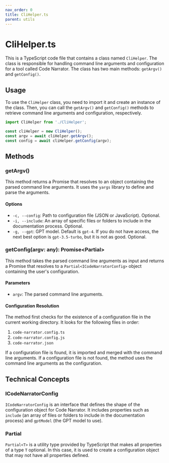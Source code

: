 ```yaml
---
nav_order: 0
title: CliHelper.ts
parent: utils
---
```


# CliHelper.ts

This is a TypeScript code file that contains a class named `CliHelper`. The class is responsible for handling command line arguments and configuration for a tool called Code Narrator. The class has two main methods: `getArgv()` and `getConfig()`.

## Usage

To use the `CliHelper` class, you need to import it and create an instance of the class. Then, you can call the `getArgv()` and `getConfig()` methods to retrieve command line arguments and configuration, respectively.

```typescript
import CliHelper from './CliHelper';

const cliHelper = new CliHelper();
const argv = await cliHelper.getArgv();
const config = await cliHelper.getConfig(argv);
```

## Methods

### getArgv()

This method returns a Promise that resolves to an object containing the parsed command line arguments. It uses the `yargs` library to define and parse the arguments.

#### Options

- `-c, --config`: Path to configuration file (JSON or JavaScript). Optional.
- `-i, --include`: An array of specific files or folders to include in the documentation process. Optional.
- `-g, --gpt`: GPT model. Default is `gpt-4`. If you do not have access, the next best option is `gpt-3.5-turbo`, but it is not as good. Optional.

### getConfig(argv: any): Promise<Partial<ICodeNarratorConfig>>

This method takes the parsed command line arguments as input and returns a Promise that resolves to a `Partial<ICodeNarratorConfig>` object containing the user's configuration.

#### Parameters

- `argv`: The parsed command line arguments.

#### Configuration Resolution

The method first checks for the existence of a configuration file in the current working directory. It looks for the following files in order:

1. `code-narrator.config.ts`
2. `code-narrator.config.js`
3. `code-narrator.json`

If a configuration file is found, it is imported and merged with the command line arguments. If a configuration file is not found, the method uses the command line arguments as the configuration.

## Technical Concepts

### ICodeNarratorConfig

`ICodeNarratorConfig` is an interface that defines the shape of the configuration object for Code Narrator. It includes properties such as `include` (an array of files or folders to include in the documentation process) and `gptModel` (the GPT model to use).

### Partial<T>

`Partial<T>` is a utility type provided by TypeScript that makes all properties of a type `T` optional. In this case, it is used to create a configuration object that may not have all properties defined.